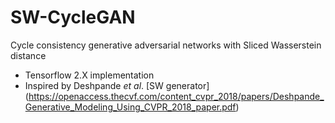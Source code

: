# SW-CycleGAN
Cycle consistency generative adversarial networks with Sliced Wasserstein distance

-  Tensorflow 2.X implementation
-  Inspired by Deshpande $et$ $al$. [SW generator] (https://openaccess.thecvf.com/content_cvpr_2018/papers/Deshpande_Generative_Modeling_Using_CVPR_2018_paper.pdf)

